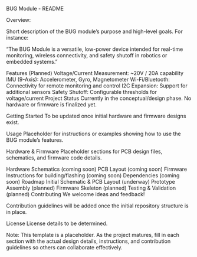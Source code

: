 BUG Module - README
<!-- This README is intentionally minimal, providing a placeholder structure for the BUG project. Fill in each section as the design and implementation evolve. -->

Overview:

Short description of the BUG module’s purpose and high-level goals. For instance:

“The BUG Module is a versatile, low-power device intended for real-time monitoring, wireless connectivity, and safety shutoff in robotics or embedded systems.”

Features (Planned)
Voltage/Current Measurement: ~20V / 20A capability
IMU (9-Axis): Accelerometer, Gyro, Magnetometer
Wi-Fi/Bluetooth: Connectivity for remote monitoring and control
I2C Expansion: Support for additional sensors
Safety Shutoff: Configurable thresholds for voltage/current
Project Status
Currently in the conceptual/design phase. No hardware or firmware is finalized yet.

Getting Started
To be updated once initial hardware and firmware designs exist.

Usage
Placeholder for instructions or examples showing how to use the BUG module’s features.

Hardware & Firmware
Placeholder sections for PCB design files, schematics, and firmware code details.

Hardware
Schematics (coming soon)
PCB Layout (coming soon)
Firmware
Instructions for building/flashing (coming soon)
Dependencies (coming soon)
Roadmap
Initial Schematic & PCB Layout (underway)
Prototype Assembly (planned)
Firmware Skeleton (planned)
Testing & Validation (planned)
Contributing
We welcome ideas and feedback!

Contribution guidelines will be added once the initial repository structure is in place.

License
License details to be determined.

Note: This template is a placeholder. As the project matures, fill in each section with the actual design details, instructions, and contribution guidelines so others can collaborate effectively.
